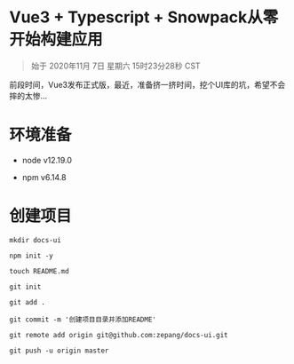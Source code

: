 # Vue3 + Typescript + Snowpack从零开始构建应用

> 始于 2020年11月 7日 星期六 15时23分28秒 CST

前段时间，Vue3发布正式版，最近，准备挤一挤时间，挖个UI库的坑，希望不会摔的太惨...

# 环境准备

- node v12.19.0

- npm v6.14.8

# 创建项目

```
mkdir docs-ui

npm init -y

touch README.md

git init

git add .

git commit -m '创建项目目录并添加README'

git remote add origin git@github.com:zepang/docs-ui.git

git push -u origin master
```

